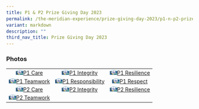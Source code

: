 ```yaml
---
title: P1 & P2 Prize Giving Day 2023
permalink: /the-meridian-experience/prize-giving-day-2023/p1-n-p2-prize-giving-day-2023/
variant: markdown
description: ""
third_nav_title: Prize Giving Day 2023
---
```

<h3>Photos</h3>

<table style="width:100%">
	<tbody><tr>
        <td style="text-align:center"><a href="https://photos.google.com/share/AF1QipNpLHF7kRdRbeXaHqQJPTL_3Md0xY-Cj7RzrCVFf0lW2enwpdGeVbS6IidcjRoh5w/photo/AF1QipMhjTwSFIg64erLnxvtz0nrsVzKOQ7LtxtdYHvW?key=UmsyeEhmVmpQWGdrTW82eFlyWkl2ZktjZlpOVUtn">
					<img src="/images/The%20Meridian%20Experience/2023%20Prize%20Giving%20Day/1CA.png" width="20">P1 Care</a></td>
        <td style="text-align:center"><a href="https://photos.google.com/share/AF1QipPsV4AwlHi_WwHvbnHfykEOuzDYwFF6j2nbITWT-oewhhY_F5mtXKwRRMAyezowcg/photo/AF1QipPoBWAEetHMtbkodzoTZhw50uxm4qnCTg1DY3QH?key=SVpDVmg2ZHdwVEFYRzhuRGhPQURfOHprVTN3ZzBB">
	<img src="/images/The%20Meridian%20Experience/2023%20Prize%20Giving%20Day/1IN.png" width="20">P1 Integrity</a></td>
        <td style="text-align:center"><a href="https://photos.google.com/share/AF1QipPitUKUDFE5Swpu4d5O00c4HGDdBhv2hR-2hg_sSESTRT03SWiH_oSfDvrtjlFwOw/photo/AF1QipPV-hswJyMkEz9qomyQ7ZBwttK2iLaX9INTFgE5?key=MkJ2RTZrWXpJOHh6c21IRGFFZDU4TW9JVlFiUS1B">
	<img src="/images/The%20Meridian%20Experience/2023%20Prize%20Giving%20Day/1RS.png" width="20">P1 Resilience</a></td>
    </tr>
    <tr>
        <td style="text-align:center"><a href="https://photos.google.com/share/AF1QipNSk694YCiKJPV1IgZGuFi9f9zen5QQeM600O10cGV-CtgT3mb7Q6C-bBXvrJ8QMw/photo/AF1QipNHHQ1W2LEcUli41yWikmk_-boziOSN-gZEsV4P?key=NVRNUHJwZTEwNEg0dDFPRmhHRll3MDNFY1RxTjVB">
					<img src="/images/The%20Meridian%20Experience/2023%20Prize%20Giving%20Day/1TW.png" width="20">P1 Teamwork</a></td>
        <td style="text-align:center"><a href="https://photos.google.com/share/AF1QipP8Tpu3CCf59mcGs4_LFrrQzrgWlGYpBAb85TrPRwkxcNw6KP_KN1MpL1qA55Xoyw/photo/AF1QipP08Z6uL-0lWqzvCcWAmrvGzqPoIQiJUzxw7KSB?key=aEpyN3h2cDBDZmJkU3NRbTI4WE9nVGtrRGN3RnZB">
					<img src="/images/The%20Meridian%20Experience/2023%20Prize%20Giving%20Day/1RB.png" width="20">P1 Responsibility</a></td>
        <td style="text-align:center"><a href="https://photos.google.com/share/AF1QipMvB5QmAnUXJe1zbyiaXhHwAggz9pxpxRUcbo2PxfS5zvyQIVkQ0CbbJ2E-CNTfYg/photo/AF1QipMEfogolGg_ZOnAP-9xQYcmb8kynKHwgicncXc6?key=d0tFenVUNXhPRXRnbE9mUHc0WDNTU21sR2dqaFlR">
					<img src="/images/The%20Meridian%20Experience/2023%20Prize%20Giving%20Day/1RT.png" width="20">P1 Respect</a></td>
    </tr>
	<tr>
        <td style="text-align:center"><a href="">
					<img src="/images/The%20Meridian%20Experience/2023%20Prize%20Giving%20Day/2CA.png" width="20">P2 Care</a></td>
        <td style="text-align:center"><a href="">
					<img src="/images/The%20Meridian%20Experience/2023%20Prize%20Giving%20Day/2IN.png" width="20">P2 Integrity</a></td>
        <td style="text-align:center"><a href="">
					<img src="/images/The%20Meridian%20Experience/2023%20Prize%20Giving%20Day/2RS.png" width="20">P2 Resilience</a></td>
    </tr>
	<tr>
        <td style="text-align:center"><a href="">
					<img src="/images/The%20Meridian%20Experience/2023%20Prize%20Giving%20Day/2TW.png" width="20">P2 Teamwork</a></td>
        <td></td>
        <td></td>
    </tr>
</tbody></table>